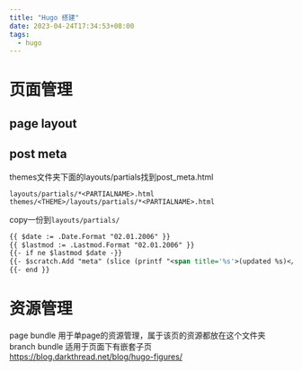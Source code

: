```yaml
---
title: "Hugo 搭建"
date: 2023-04-24T17:34:53+08:00
tags:
  - hugo
---
```


# 页面管理
## page layout

## post meta
themes文件夹下面的layouts/partials找到post_meta.html
```
layouts/partials/*<PARTIALNAME>.html
themes/<THEME>/layouts/partials/*<PARTIALNAME>.html
```
copy一份到`layouts/partials/`
```xml
{{ $date := .Date.Format "02.01.2006" }}
{{ $lastmod := .Lastmod.Format "02.01.2006" }}
{{- if ne $lastmod $date -}}
{{- $scratch.Add "meta" (slice (printf "<span title='%s'>(updated %s)</span>" (.Lastmod) (.Lastmod | time.Format (default "January 2, 2006" site.Params.DateFormat)))) }}
{{- end }}
```

# 资源管理
page bundle 用于单page的资源管理，属于该页的资源都放在这个文件夹
branch bundle 适用于页面下有嵌套子页
https://blog.darkthread.net/blog/hugo-figures/